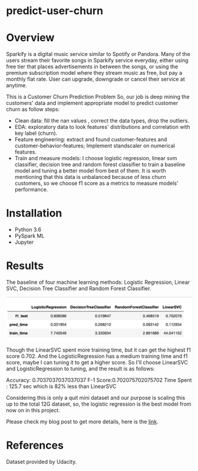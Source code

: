 # predict-user-churn

# Overview
Sparkify is a digital music service similar to Spotify or Pandora. Many of the users stream their favorite songs in Sparkify service everyday, either using free tier that places advertisements in between the songs, or using the premium subscription model where they stream music as free, but pay a monthly flat rate. User can upgrade, downgrade or cancel their service at anytime.

This is a Customer Churn Prediction Problem
So, our job is deep mining the customers' data and implement appropriate model to predict customer churn as follow steps:

* Clean data: fill the nan values , correct the data types, drop the outliers.
* EDA: exploratory data to look features' distributions and correlation with key label (churn).
* Feature engineering: extract and found customer-features and customer-behavior-features; Implement standscaler on numerical features.
* Train and measure models: I choose logistic regression, linear svm classifier, decision tree and random forest classifier to train a baseline model and tuning a better model from best of them. It is worth mentioning that this data is unbalanced because of less churn customers, so we choose f1 score as a metrics to measure models' performance.

# Installation
* Python 3.6
* PySpark ML
* Jupyter

# Results
The baseline of four machine learning methods: Logistic Regression, Linear SVC, Decision Tree Classifier and Random Forest Classifier.


![F1-Score](https://github.com/ankitkohli88/predict-user-churn/blob/main/Screenshot%202021-09-10%20at%2011.34.32%20PM.png?raw=true)


Though the LinearSVC spent more training time, but it can get the highest f1 score 0.702. And the LogisticRegression has a medium training time and f1 score, maybe I can tuning it to get a higher score. So I'll choose LinearSVC and LogisticRegression to tuning, and the result is as follows:

Accuracy: 0.7037037037037037
F-1 Score:0.702075702075702
Time Spent : 125.7 sec
which is 82% less than LinearSVC

Considering this is only a quit mini dataset and our purpose is scaling this up to the total 12G dataset, so, the logistic regression is the best model from now on in this project.

Please check my blog post to get more details, here is the [link](https://kohliankit06.medium.com/sparkify-predict-user-churn-using-spark-4d659922425a).

# References
Dataset provided by Udacity.
